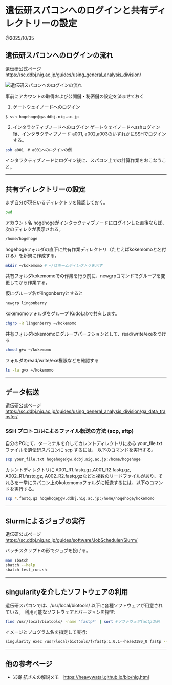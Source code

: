 # 遺伝研スパコンへのログインと共有ディレクトリーの設定
@2025/10/35

## 遺伝研スパコンへのログインの流れ
遺伝研公式ページ　https://sc.ddbj.nig.ac.jp/guides/using_general_analysis_division/  

![遺伝研スパコンへのログインの流れ](https://sc.ddbj.nig.ac.jp/assets/images/GA_division-04fd98f77e98bcc62b31c8b43d6ecb11.png)

事前にアカウントの取得および公開鍵・秘密鍵の設定を済ませておく　　

1. ゲートウェイノードへのログイン
```bash
$ ssh hogehoge@gw.ddbj.nig.ac.jp
```

2. インタラクティブノードへのログイン
ゲートウェイノードへsshログイン後、インタラクティブノード a001, a002,a003のいずれかにSSHでログインする。
```bash
ssh a001　# a001へのログインの例
```

インタラクティブノードにログイン後に、スパコン上での計算作業をおこなうこと。

***
## 共有ディレクトリーの設定
まず自分が現在いるディレクトリを確認しておく。
```bash
pwd
```
アカウント名 hogehogeがインタラクティブノードにログインした直後ならば、次のディレクが表示される。
```bash
/home/hogehoge
```

hogehogeフォルダの直下に共有作業ディレクトリ（たとえばkokemomoと名付ける）を新規に作成する。
```bash
mkdir ~/kokemomo # ~/はホームディレクトリを示す
```
共有フォルダkokemomoでの作業を行う前に、newgrpコマンドでグループを変更してから作業する。

仮にグループ名がlingonberryとすると
```bash
newgrp lingonberry
```
kokemomoフォルダをグループ KudoLabで共有します。
```bash
chgrp -R lingonberry ~/kokemomo
```
共有フォルダkokemomoにグループパーミションとして、read/write/exeをつける
```bash
chmod g+x ~/kokemomo
```
フォルダのread/write/exe権限などを確認する
```bash
ls -la g+x ~/kokemomo
```

***
## データ転送
遺伝研公式ページ　https://sc.ddbj.nig.ac.jp/guides/using_general_analysis_division/ga_data_transfer/

### SSH プロトコルによるファイル転送の方法 (scp, sftp)

自分のPCにて、ターミナルを介してカレントディレクトリにある your_file.txt ファイルを遺伝研スパコンに scp するには、 以下のコマンドを実行する。
```bash
scp your_file.txt hogehoge@gw.ddbj.nig.ac.jp:/home/hogehoge
```

カレントディレクトリに A001_R1.fastq.gz,A001_R2.fastq.gz, A002_R1.fastq.gz, A002_R2.fastq.gzなどと複数のリードファイルがあり、それらを一挙にスパコン上のkokemomoフォルダに転送するには、以下のコマンドを実行する。
```bash
scp *.fastq.gz hogehoge@gw.ddbj.nig.ac.jp:/home/hogehoge/kokemomo
```


***
## Slurmによるジョブの実行
遺伝研公式ページ　https://sc.ddbj.nig.ac.jp/guides/software/JobScheduler/Slurm/

バッチスクリプトの形でジョブを投げる。
```bash
man sbatch
sbatch --help
sbatch test_run.sh
```

***
## singularityを介したソフトウェアの利用

遺伝研スパコンでは、/usr/local/biotools/ 以下に各種ソフトウェアが用意されている。
利用可能なソフトウェアとバージョンを探す:
```bash
find /usr/local/biotools/ -name 'fastp*' | sort #ソフトウェアfastpの例
```

イメージとプログラム名を指定して実行:
```bash
singularity exec /usr/local/biotools/f/fastp:1.0.1--heae3180_0 fastp --help
```

***
## 他の参考ページ
* 岩嵜 航さんの解説メモ　https://heavywatal.github.io/bio/nig.html



